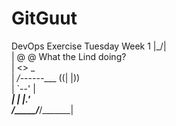 # GitGuut
DevOps Exercise Tuesday Week 1
    |\_/|                  
    | @ @   What the Lind doing?   
    |   <>              _        
    |  _/\------____ ((| |))    
    |               `--' |   
____|_       ___|   |___.'   
_/_____/____/_______|        

